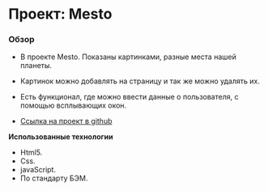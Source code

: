 # Проект: Mesto

### Обзор

* В проекте Mesto. Показаны картинками, разные места нашей планеты. 
* Картинок можно добавлять на страницу и так же можно удалять их.

* Есть функционал, где можно ввести данные о пользователя, с помощью всплывающих окон. 

* [Ссылка на проект в github](https://meder84.github.io/mesto/index.html)


**Использованные технологии**

* Html5.
* Css.
* javaScript.
* По стандарту БЭМ.



